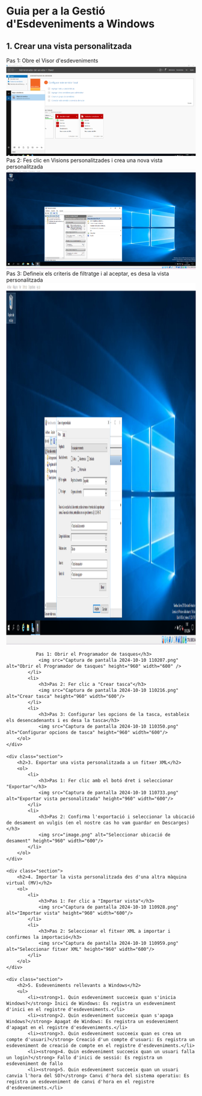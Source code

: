 # Guia per a la Gestió d'Esdeveniments a Windows



## 1. Crear una vista personalitzada
Pas 1: Obre el Visor d'esdeveniments
                <img src="Captura de pantalla 2024-10-10 110043.png" alt="Obrir el Visor d'esdeveniments"/>
                Pas 2: Fes clic en Visions personalitzades i crea una nova vista personalitzada
                <img src="Captura de pantalla 2024-10-10 110106.png" alt="Clic en Visions personalitzades"  />
                Pas 3: Defineix els criteris de filtratge i al aceptar, es desa la vista personalitzada
                <img src="Captura de pantalla 2024-10-10 110140.png" alt="Definir criteris de filtratge" height="960" width="600" />
   
               Pas 1: Obrir el Programador de tasques</h3>
                <img src="Captura de pantalla 2024-10-10 110207.png" alt="Obrir el Programador de tasques" height="960" width="600" />
            </li>
            <li>
                <h3>Pas 2: Fer clic a "Crear tasca"</h3>
                <img src="Captura de pantalla 2024-10-10 110216.png" alt="Crear tasca" height="960" width="600"/>
            </li>
            <li>
                <h3>Pas 3: Configurar les opcions de la tasca, estableix els desencadenants i es desa la tasca</h3>
                <img src="Captura de pantalla 2024-10-10 110350.png" alt="Configurar opcions de tasca" height="960" width="600"/>
        </ol>
    </div>

    <div class="section">
        <h2>3. Exportar una vista personalitzada a un fitxer XML</h2>
        <ol>
            <li>
                <h3>Pas 1: Fer clic amb el botó dret i seleccionar "Exportar"</h3>
                <img src="Captura de pantalla 2024-10-10 110733.png" alt="Exportar vista personalitzada" height="960" width="600"/>
            </li>
            <li>
                <h3>Pas 2: Confirma l'exportació i seleccionar la ubicació de desament on vulgis (en el nostre cas ho vam guardar en Descarges) </h3>
                <img src="image.png" alt="Seleccionar ubicació de desament" height="960" width="600"/>
            </li>
        </ol>
    </div>

    <div class="section">
        <h2>4. Importar la vista personalitzada des d'una altra màquina virtual (MV)</h2>
        <ol>
            <li>
                <h3>Pas 1: Fer clic a "Importar vista"</h3>
                <img src="Captura de pantalla 2024-10-10 110928.png" alt="Importar vista" height="960" width="600"/>
            </li>
            <li>
                <h3>Pas 2: Seleccionar el fitxer XML a importar i confirmes la importació</h3>
                <img src="Captura de pantalla 2024-10-10 110959.png" alt="Seleccionar fitxer XML" height="960" width="600"/>
            </li>
        </ol>
    </div>

    <div class="section">
        <h2>5. Esdeveniments rellevants a Windows</h2>
        <ul>
            <li><strong>1. Quin esdeveniment succeeix quan s'inicia Windows?</strong> Inici de Windows: Es registra un esdeveniment d'inici en el registre d'esdeveniments.</li>
            <li><strong>2. Quin esdeveniment succeeix quan s'apaga Windows?</strong> Apagat de Windows: Es registra un esdeveniment d'apagat en el registre d'esdeveniments.</li>
            <li><strong>3. Quin esdeveniment succeeix quan es crea un compte d'usuari?</strong> Creació d'un compte d'usuari: Es registra un esdeveniment de creació de compte en el registre d'esdeveniments.</li>
            <li><strong>4. Quin esdeveniment succeeix quan un usuari falla un login?</strong> Fallo d'inici de sessió: Es registra un esdeveniment de fallo
            <li><strong>5. Quin esdeveniment succeeix quan un usuari canvia l'hora del SO?</strong> Canvi d'hora del sistema operatiu: Es registra un esdeveniment de canvi d'hora en el registre d'esdeveniments.</li>



